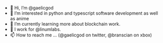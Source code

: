 - 👋 Hi, I’m @gaelicgod
- 👀 I’m interested in python and typescript software development as well as anime
- 🌱 I’m currently learning more about blockchain work.
- 💞️ I work for @linumlabs.
- 📫 How to reach me ... (@gaelicgod on twitter, @branscian on xbox)

<!---
gaelicgod/gaelicgod is a ✨ special ✨ repository because its `README.md` (this file) appears on your GitHub profile.
You can click the Preview link to take a look at your changes.
--->
